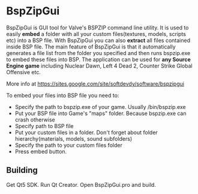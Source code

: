BspZipGui
=========

BspZipGui is GUI tool for Valve's BSPZIP command line utility. It is used to easily **embed** a folder with all your custom files(textures, models, scripts etc) into a BSP file. With BspZipGui you can also **extract** all files contained inside BSP file. The main feature of BspZipGui is that it automatically generates a file list from the folder you specified and then runs bspzip.exe to embed these files into BSP. The application can be used for **any Source Engine game** including Nuclear Dawn, Left 4 Dead 2, Counter Strike Global Offensive etc. 

More info at 
https://sites.google.com/site/softdevdy/software/bspzipgui

To embed your files into BSP file you need to:
- Specify the path to bspzip.exe of your game. Usually <Path to your Game folder>/bin/bspzip.exe
- Put your BSP file into Game's "maps" folder. Because bspzip.exe can crash otherwise
- Specify path to BSP file
- Put your custom files in a folder. Don't forget about folder hierarchy(materials, models, sound subfolders)
- Specify the path to your custom files folder
- Press embed button. 

Building
--------

Get Qt5 SDK. Run Qt Creator. Open BspZipGui.pro and build.
